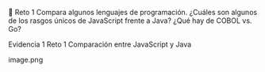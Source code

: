 🚀 Reto 1
Compara algunos lenguajes de programación. ¿Cuáles son algunos de los rasgos únicos de JavaScript frente a Java? ¿Qué hay de COBOL vs. Go?

Evidencia 1 Reto 1
Comparación entre JavaScript y Java

image.png